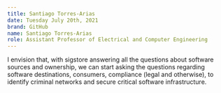 ```yaml
---
title: Santiago Torres-Arias
date: Tuesday July 20th, 2021
brand: GitHub
name: Santiago Torres-Arias
role: Assistant Professor of Electrical and Computer Engineering
---
```

I envision that, with sigstore answering all the questions about software sources and ownership, we can start asking the questions regarding software destinations, consumers, compliance (legal and otherwise), to identify criminal networks and secure critical software infrastructure.